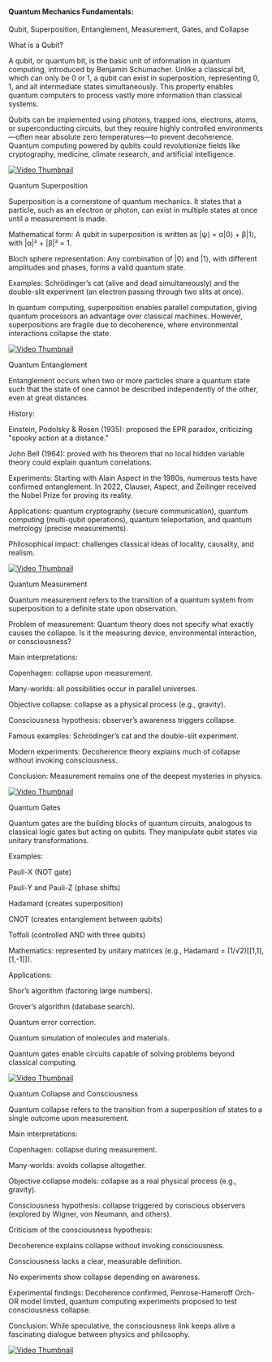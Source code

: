 

#### Quantum Mechanics Fundamentals: 

Qubit, Superposition, Entanglement, Measurement, Gates, and Collapse

What is a Qubit?

A qubit, or quantum bit, is the basic unit of information in quantum computing, introduced by Benjamin Schumacher. Unlike a classical bit, which can only be 0 or 1, a qubit can exist in superposition, representing 0, 1, and all intermediate states simultaneously. This property enables quantum computers to process vastly more information than classical systems.

Qubits can be implemented using photons, trapped ions, electrons, atoms, or superconducting circuits, but they require highly controlled environments—often near absolute zero temperatures—to prevent decoherence. Quantum computing powered by qubits could revolutionize fields like cryptography, medicine, climate research, and artificial intelligence.

[![Video Thumbnail](https://img.youtube.com/vi/2pB87H3_F_c/maxresdefault.jpg)](https://https://www.youtube.com/watch?v=2pB87H3_F_c)

Quantum Superposition


Superposition is a cornerstone of quantum mechanics. It states that a particle, such as an electron or photon, can exist in multiple states at once until a measurement is made.

Mathematical form: A qubit in superposition is written as |ψ⟩ = α|0⟩ + β|1⟩, with |α|² + |β|² = 1.

Bloch sphere representation: Any combination of |0⟩ and |1⟩, with different amplitudes and phases, forms a valid quantum state.

Examples: Schrödinger’s cat (alive and dead simultaneously) and the double-slit experiment (an electron passing through two slits at once).

In quantum computing, superposition enables parallel computation, giving quantum processors an advantage over classical machines. However, superpositions are fragile due to decoherence, where environmental interactions collapse the state.

[![Video Thumbnail](https://img.youtube.com/vi/kmCZMLfo_ak/maxresdefault.jpg)](https://www.youtube.com/watch?v=kmCZMLfo_ak)

Quantum Entanglement


Entanglement occurs when two or more particles share a quantum state such that the state of one cannot be described independently of the other, even at great distances.

History:

Einstein, Podolsky & Rosen (1935): proposed the EPR paradox, criticizing "spooky action at a distance."

John Bell (1964): proved with his theorem that no local hidden variable theory could explain quantum correlations.

Experiments: Starting with Alain Aspect in the 1980s, numerous tests have confirmed entanglement. In 2022, Clauser, Aspect, and Zeilinger received the Nobel Prize for proving its reality.

Applications: quantum cryptography (secure communication), quantum computing (multi-qubit operations), quantum teleportation, and quantum metrology (precise measurements).

Philosophical impact: challenges classical ideas of locality, causality, and realism.

[![Video Thumbnail](https://img.youtube.com/vi/9vDyS2_Hufk/maxresdefault.jpg)](https://www.youtube.com/watch?v=9vDyS2_Hufk)


Quantum Measurement


Quantum measurement refers to the transition of a quantum system from superposition to a definite state upon observation.

Problem of measurement: Quantum theory does not specify what exactly causes the collapse. Is it the measuring device, environmental interaction, or consciousness?

Main interpretations:

Copenhagen: collapse upon measurement.

Many-worlds: all possibilities occur in parallel universes.

Objective collapse: collapse as a physical process (e.g., gravity).

Consciousness hypothesis: observer’s awareness triggers collapse.

Famous examples: Schrödinger’s cat and the double-slit experiment.

Modern experiments: Decoherence theory explains much of collapse without invoking consciousness.

Conclusion: Measurement remains one of the deepest mysteries in physics.


[![Video Thumbnail](https://img.youtube.com/vi/mqofuYCz9gs/maxresdefault.jpg)](https://www.youtube.com/watch?v=mqofuYCz9gs)


Quantum Gates


Quantum gates are the building blocks of quantum circuits, analogous to classical logic gates but acting on qubits. They manipulate qubit states via unitary transformations.

Examples:

Pauli-X (NOT gate)

Pauli-Y and Pauli-Z (phase shifts)

Hadamard (creates superposition)

CNOT (creates entanglement between qubits)

Toffoli (controlled AND with three qubits)

Mathematics: represented by unitary matrices (e.g., Hadamard = (1/√2)[[1,1],[1,-1]]).

Applications:

Shor’s algorithm (factoring large numbers).

Grover’s algorithm (database search).

Quantum error correction.

Quantum simulation of molecules and materials.

Quantum gates enable circuits capable of solving problems beyond classical computing.

[![Video Thumbnail](https://img.youtube.com/vi/g_IaVepNDT4/maxresdefault.jpg)](https://www.youtube.com/watch?v=g_IaVepNDT4)

Quantum Collapse and Consciousness


Quantum collapse refers to the transition from a superposition of states to a single outcome upon measurement.

Main interpretations:

Copenhagen: collapse during measurement.

Many-worlds: avoids collapse altogether.

Objective collapse models: collapse as a real physical process (e.g., gravity).

Consciousness hypothesis: collapse triggered by conscious observers (explored by Wigner, von Neumann, and others).

Criticism of the consciousness hypothesis:

Decoherence explains collapse without invoking consciousness.

Consciousness lacks a clear, measurable definition.

No experiments show collapse depending on awareness.

Experimental findings: Decoherence confirmed, Penrose-Hameroff Orch-OR model limited, quantum computing experiments proposed to test consciousness collapse.

Conclusion: While speculative, the consciousness link keeps alive a fascinating dialogue between physics and philosophy.

[![Video Thumbnail](https://img.youtube.com/vi/LOVHlg9tuyc/maxresdefault.jpg)](https://www.youtube.com/watch?v=LOVHlg9tuyc)



